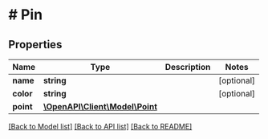 # # Pin

## Properties

Name | Type | Description | Notes
------------ | ------------- | ------------- | -------------
**name** | **string** |  | [optional]
**color** | **string** |  | [optional]
**point** | [**\OpenAPI\Client\Model\Point**](Point.md) |  |

[[Back to Model list]](../../README.md#models) [[Back to API list]](../../README.md#endpoints) [[Back to README]](../../README.md)
